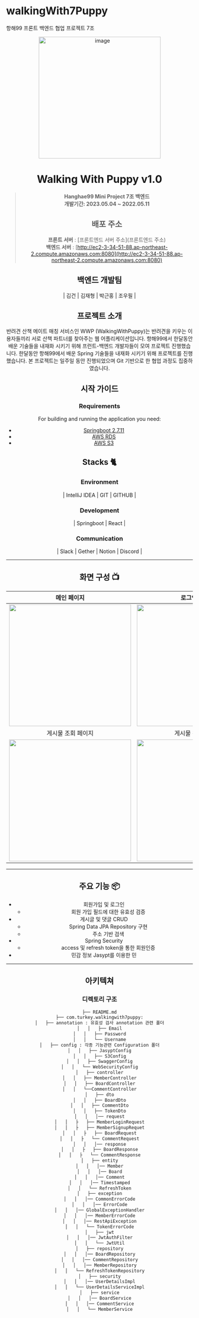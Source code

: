# walkingWith7Puppy
항해99 프론트 백엔드 협업 프로젝트 7조
<div align="center">
<img width="329" alt="image" src="https://user-images.githubusercontent.com/50205887/207568862-cdc9e2c0-b03c-43ff-bf46-3ba79a110d0c.png">

# Walking With Puppy v1.0
> **Hanghae99 Mini Project 7조 백엔드** <br/> **개발기간: 2023.05.04 ~ 2022.05.11**
> 
> ## 배포 주소
> **프론트 서버** : [프론트엔드 서버 주소](프론트엔드 주소)<br>
> **백엔드 서버** : [http://ec2-3-34-51-88.ap-northeast-2.compute.amazonaws.com:8080](http://ec2-3-34-51-88.ap-northeast-2.compute.amazonaws.com:8080)<br>

## 백엔드 개발팀
|      김건       |          김재형         |       박근홍         |       조우필         |

## 프로젝트 소개
반려견 산책 메이트 매칭 서비스인 WWP (WalkingWithPuppy)는 반려견을 키우는 이용자들끼리 서로 산책 파트너를 찾아주는 웹 어플리케이션입니다.
항해99에서 한달동안 배운 기술들을 내재화 시키기 위해 프런트-백엔드 개발자들이 모여 프로젝트 진행했습니다.
한달동안 항해99에서 배운 Spring 기술들을 내재화 시키기 위해 프로젝트를 진행했습니다.
본 프로젝트는 일주일 동안 진행되었으며 Git 기반으로 한 협업 과정도 집중하였습니다.


## 시작 가이드
### Requirements
For building and running the application you need:
 - [Springboot 2.7.11](https://spring.io/blog/category/releases/)
 - [AWS RDS](https://us-east-1.console.aws.amazon.com/rds/home)
 - [AWS S3](https://s3.console.aws.amazon.com/s3)

## Stacks 🐈
### Environment
|       IntelliJ IDEA      |          GIT         |       GITHUB         |

### Development
|       Springboot      |          React         |

### Communication
|       Slack      |          Gether         |       Notion      |          Discord         |

---
## 화면 구성 📺
|                                                             메인 페이지                                                             |                                                            로그인 페이지                                                             |
|:------------------------------------------------------------------------------------------------------------------------------:|:------------------------------------------------------------------------------------------------------------------------------:|
| <img width="329" src="https://user-images.githubusercontent.com/50205887/208036155-a57900f7-c68a-470d-923c-ff3c296ea635.png"/> | <img width="329" src="https://user-images.githubusercontent.com/50205887/208036645-a76cf400-85bc-4fa2-af72-86d2abf61366.png"/> |  
|                                                           게시물 조회 페이지                                                           |                                                           게시물 작성 페이지                                                           |
| <img width="329" src="https://user-images.githubusercontent.com/50205887/208036155-a57900f7-c68a-470d-923c-ff3c296ea635.png"/> | <img width="329" src="https://user-images.githubusercontent.com/50205887/208036645-a76cf400-85bc-4fa2-af72-86d2abf61366.png"/> |  


---
## 주요 기능 📦
- 회원가입 및 로그인
  - 회원 가입 필드에 대한 유효성 검증
- 게시글 및 댓글 CRUD
  - Spring Data JPA Repository 구현
  - 주소 기반 검색
- Spring Security
  - access 및 refresh token을 통한 회원인증
- 민감 정보 Jasypt를 이용한 민

---
## 아키텍쳐
### 디렉토리 구조
```bash
├── README.md
├── com.turkey.walkingwith7puppy:
│   ├── annotation : 유효성 검사 annotation 관련 폴더
│   │   ├── Email
│   │   ├── Password
│   │   └── Username
│   ├── config : 각종 기능관련 Configuration 폴더
│   │   ├── JasyptConfig
│   │   ├── S3Config
│   │   ├── SwaggerConfig
│   │   └── WebSecurityConfig
│   ├── controller
│   │   ├── MemberController
│   │   ├── BoardController
│   │   └──CommentController
│   ├── dto
│   │   ├── BoardDto
│   │   ├── CommentDto
│   │   ├── TokenDto
│   │   │── request
│   │   ├   ├── MemberLoginRequest
│   │   ├   ├── MemberSignupRequet
│   │   ├   ├── BoardRequest
│   │   ├   └── CommentRequest
│   │   │── response
│   │   ├   ├── BoardResponse
│   │   ├   └── CommentResponse
│   ├── entity
│   │   │── Member
│   │   │── Board
│   │   │── Comment
│   │   │── Timestamped
│   │   └── RefreshToken
│   ├── exception
│   │   │── CommonErrorCode
│   │   │── ErrorCode
│   │   │── GlobalExceptionHandler
│   │   │── MemberErrorCode
│   │   │── RestApiException
│   │   └── TokenErrorCode
│   ├── jwt
│   │   │── JwtAuthFilter
│   │   └── JwtUtil
│   ├── repository
│   │   │── BoardRepository
│   │   │── CommentRepository
│   │   │── MemberRepository
│   │   └── RefreshTokenRepository
│   ├── security
│   │   │── UserDetailsImpl
│   │   └── UserDetailsServiceImpl
│   ├── service
│   │   │── BoardService
│   │   │── CommentService
│   │   └── MemberService

```

